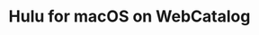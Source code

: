 ---
name: Hulu
category: Video
title: Hulu for macOS on WebCatalog
key: hulu
fullUrl: 'https://hulu.com'
hostname: hulu.com

---